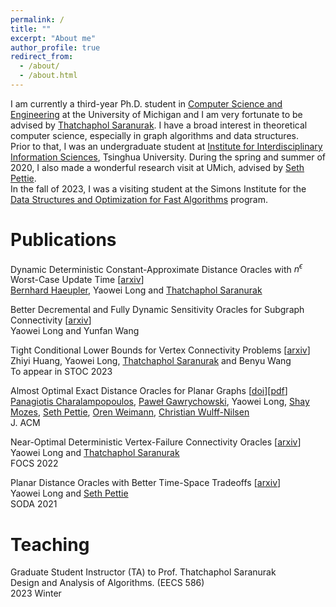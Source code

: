 ```yaml
---
permalink: /
title: ""
excerpt: "About me"
author_profile: true
redirect_from: 
  - /about/
  - /about.html
---
```


I am currently a third-year Ph.D. student in [Computer Science and Engineering](https://cse.engin.umich.edu/) at the University of Michigan and I am very fortunate to be advised by [Thatchaphol Saranurak](https://sites.google.com/site/thsaranurak/). I have a broad interest in theoretical computer science, especially in graph algorithms and data structures. <br/>
Prior to that, I was an undergraduate student at [Institute for Interdisciplinary Information Sciences](https://iiis.tsinghua.edu.cn/en/), Tsinghua University. During the spring and summer of 2020, I also made a wonderful research visit at UMich, advised by [Seth Pettie](https://web.eecs.umich.edu/~pettie/). <br/>
In the fall of 2023, I was a visiting student at the Simons Institute for the [Data Structures and Optimization for Fast Algorithms](https://simons.berkeley.edu/programs/data-structures-optimization-fast-algorithms) program.

Publications
======
Dynamic Deterministic Constant-Approximate Distance Oracles with $n^{\epsilon}$ Worst-Case Update Time [[arxiv](https://arxiv.org/abs/2402.18541)] <br/>
[Bernhard Haeupler](https://people.inf.ethz.ch/haeuplb/), Yaowei Long and [Thatchaphol Saranurak](https://sites.google.com/site/thsaranurak/)

Better Decremental and Fully Dynamic Sensitivity Oracles for Subgraph Connectivity [[arxiv](https://arxiv.org/abs/2402.09150)] <br/>
Yaowei Long and Yunfan Wang

Tight Conditional Lower Bounds for Vertex Connectivity Problems [[arxiv](https://arxiv.org/abs/2212.00359)] <br/>
Zhiyi Huang, Yaowei Long, [Thatchaphol Saranurak](https://sites.google.com/site/thsaranurak/) and Benyu Wang <br/>
To appear in STOC 2023

Almost Optimal Exact Distance Oracles for Planar Graphs [[doi](https://dl.acm.org/doi/10.1145/3580474)][[pdf](https://dl.acm.org/doi/pdf/10.1145/3580474)] <br/>
[Panagiotis Charalampopoulos](https://pcharalampo.github.io/), [Paweł Gawrychowski](https://sites.google.com/a/cs.uni.wroc.pl/gawry/), Yaowei Long, [Shay Mozes](https://cs.idc.ac.il/~smozes/), [Seth Pettie](https://web.eecs.umich.edu/~pettie/), [Oren Weimann](https://www.cs.haifa.ac.il/~oren/), [Christian Wulff-Nilsen](http://hjemmesider.diku.dk/~koolooz/) <br/>
J. ACM

Near-Optimal Deterministic Vertex-Failure Connectivity Oracles [[arxiv](https://arxiv.org/abs/2205.03930)] <br/>
Yaowei Long and [Thatchaphol Saranurak](https://sites.google.com/site/thsaranurak/) <br/>
FOCS 2022

Planar Distance Oracles with Better Time-Space Tradeoffs [[arxiv](https://arxiv.org/abs/2007.08585)] <br/>
Yaowei Long and [Seth Pettie](https://web.eecs.umich.edu/~pettie/) <br/>
SODA 2021

Teaching
======
Graduate Student Instructor (TA) to Prof. Thatchaphol Saranurak <br/>
Design and Analysis of Algorithms. (EECS 586) <br/>
2023 Winter
